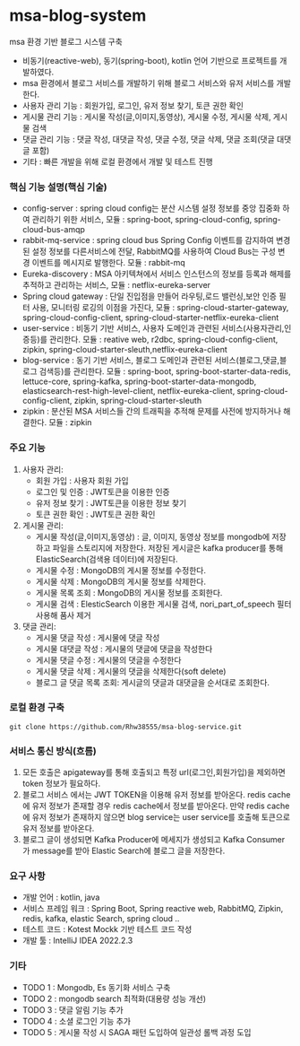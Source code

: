 # msa-blog-system
msa 환경 기반 블로그 시스템 구축
* 비동기(reactive-web), 동기(spring-boot), kotlin 언어 기반으로 프로젝트를 개발하였다.
* msa 환경에서 블로그 서비스를 개발하기 위해 블로그 서비스와 유저 서비스를 개발한다.
* 사용자 관리 기능 : 회원가입, 로그인, 유저 정보 찾기, 토큰 권한 확인
* 게시물 관리 기능 : 게시물 작성(글,이미지,동영상), 게시물 수정, 게시물 삭제, 게시물 검색
* 댓글 관리 기능 : 댓글 작성, 대댓글 작성, 댓글 수정, 댓글 삭제, 댓글 조회(댓글 대댓글 포함)
* 기타 : 빠른 개발을 위해 로컬 환경에서 개발 및 테스트 진행 

### 핵심 기능 설명(핵심 기술)
* config-server : spring cloud config는 분산 시스템 설정 정보를 중앙 집중화 하여 관리하기 위한 서비스, 모듈 : spring-boot, spring-cloud-config, spring-cloud-bus-amqp
* rabbit-mq-service : spring cloud bus Spring Config 이벤트를 감지하여 변경된 설정 정보를 다른서비스에 전달, RabbitMQ를 사용하여 Cloud Bus는 구성 변경 이벤트를 메시지로 발행한다. 모듈 : rabbit-mq
* Eureka-discovery : MSA 아키텍쳐에서 서비스 인스턴스의 정보를 등록과 해제를 추적하고 관리하는 서비스, 모듈 : netflix-eureka-server
* Spring cloud gateway : 단일 진입점을 만들어 라우팅,로드 밸런싱,보안 인증 필터 사용, 모니터링 로깅의 이점을 가진다, 모듈 : spring-cloud-starter-gateway, spring-cloud-config-client, spring-cloud-starter-netflix-eureka-client
* user-service : 비동기 기반 서비스, 사용자 도메인과 관련된 서비스(사용자관리,인증등)를 관리한다. 모듈 : reative web, r2dbc, spring-cloud-config-client, zipkin, spring-cloud-starter-sleuth,netflix-eureka-client
* blog-service : 동기 기반 서비스, 블로그 도메인과 관련된 서비스(블로그,댓글,블로그 검색등)를 관리한다. 모듈 : spring-boot, spring-boot-starter-data-redis, lettuce-core, spring-kafka, spring-boot-starter-data-mongodb, elasticsearch-rest-high-level-client, netflix-eureka-client, spring-cloud-config-client, zipkin, spring-cloud-starter-sleuth
* zipkin : 분산된 MSA 서비스들 간의 트래픽을 추적해 문제를 사전에 방지하거나 해결한다. 모듈 : zipkin

### 주요 기능 
1. 사용자 관리:
    * 회원 가입 : 사용자 회원 가입 
    * 로그인 및 인증 : JWT토큰을 이용한 인증 
    * 유저 정보 찾기 : JWT토큰을 이용한 정보 찾기 
    * 토큰 권한 확인 : JWT토큰 권한 확인 
2. 게시물 관리:
    * 게시물 작성(글,이미지,동영상) : 글, 이미지, 동영상 정보를 mongodb에 저장하고 파일을 스토리지에 저장한다. 저장된 게시글은 kafka producer를 통해 ElasticSearch(검색용 데이터)에 저장된다.
    * 게시물 수정 : MongoDB의 게시물 정보를 수정한다.
    * 게시물 삭제 : MongoDB의 게시물 정보를 삭제한다.
    * 게시물 목록 조회 : MongoDB의 게시물 정보를 조회한다.
    * 게시물 검색 : ElesticSearch 이용한 게시물 검색, nori_part_of_speech 필터 사용해 품사 제거
3. 댓글 관리:
    * 게시물 댓글 작성 : 게시물에 댓글 작성 
    * 게시물 대댓글 작성 : 게시물의 댓글에 댓글을 작성한다
    * 게시물 댓글 수정 : 게시물의 댓글을 수정한다
    * 게시물 댓글 삭제 : 게시물의 댓글을 삭제한다(soft delete)
    * 블로그 글 댓글 목록 조회: 게시글의 댓글과 대댓글을 순서대로 조회한다.

### 로컬 환경 구축
```
git clone https://github.com/Rhw38555/msa-blog-service.git
```

### 서비스 통신 방식(흐름)
1. 모든 호출은 apigateway를 통해 호출되고 특정 url(로그인,회원가입)을 제외하면 token 정보가 필요하다.
2. 블로그 서비스 에서는 JWT TOKEN을 이용해 유저 정보를 받아온다.
   redis cache에 유저 정보가 존재할 경우 redis cache에서 정보를 받아온다.
   만약 redis cache에 유저 정보가 존재하지 않으면 blog service는 user service를 호출해 토큰으로 유저 정보를 받아온다.
3. 블로그 글이 생성되면 Kafka Producer에 메세지가 생성되고 Kafka Consumer가 message를 받아 Elastic Search에 블로그 글을 저장한다.

### 요구 사항 
* 개발 언어 : kotlin, java
* 서비스 프레임 워크 : Spring Boot, Spring reactive web, RabbitMQ, Zipkin, redis, kafka, elastic Search, spring cloud ..
* 테스트 코드 : Kotest Mockk 기반 테스트 코드 작성 
* 개발 툴 : IntelliJ IDEA 2022.2.3 

### 기타 
* TODO 1 : Mongodb, Es 동기화 서비스 구축 
* TODO 2 : mongodb search 최적화(대용량 성능 개선)
* TODO 3 : 댓글 알림 기능 추가 
* TODO 4 : 소셜 로그인 기능 추가 
* TODO 5 : 게시물 작성 시 SAGA 패턴 도입하여 일관성 롤백 과정 도입 
